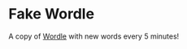 # Fake Wordle
A copy of [Wordle](https://www.powerlanguage.co.uk/wordle/) with new words every 5 minutes!